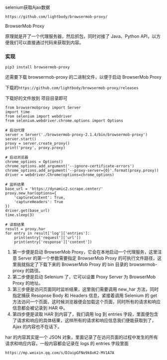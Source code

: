 selenium获取Ajax数据

`https://github.com/lightbody/browsermob-proxy/`

BrowserMob Proxy

原理就是开了一个代理服务器，然后抓包，同时对接了 Java、Python API，以方便我们可以直接通过代码来获取到内容。

### 实现

```
pip3 install browsermob-proxy
```

还需要下载 browsermob-proxy 的二进制文件，以便于启动 BrowserMob Proxy

下载的`https://github.com/lightbody/browsermob-proxy/releases`

下载好的文件放到 项目目录即可

```
from browsermobproxy import Server
import time
from selenium import webdriver
from selenium.webdriver.chrome.options import Options

# 启动代理
server = Server('./browsermob-proxy-2.1.4/bin/browsermob-proxy')
server.start()
proxy = server.create_proxy()
print('proxy', proxy.proxy)

# 启动浏览器
chrome_options = Options()
chrome_options.add_argument('--ignore-certificate-errors')
chrome_options.add_argument('--proxy-server={0}'.format(proxy.proxy))
driver = webdriver.Chrome(options=chrome_options)

# 监听结果
base_url = 'https://dynamic2.scrape.center/'
proxy.new_har(options={
    'captureContent': True,
    'captureHeaders': True
})
driver.get(base_url)
time.sleep(3)

# 读取结果
result = proxy.har
for entry in result['log']['entries']:
    print(entry['request']['url'])
    print(entry['response']['content'])
```

1. 第一步便是启动 BrowserMob Proxy，它会在本地启动一个代理服务，这里注意 Server 的第一个参数需要指定 BrowserMob Proxy 的可执行文件路径，这里我就指定了下载下来的 BrowserMob Proxy 的 bin 目录的 browsermob-proxy 的路径。
2. 第二步便是启动 Selenium 了，它可以设置 Proxy Server 为 BrowserMob Proxy 的地址。
3. 第三步便是访问页面同时监听结果，这里我们需要调用 new_har 方法，同时指定捕获 Resopnse Body 和 Headers 信息，紧接着调用 Selenium 的 get 方法访问一个页面，这时候浏览器便会加载这个页面，同时所有的请求和响应信息都会被记录到 HAR 中。
4. 第四步便是读取 HAR 到内容了，我们调用 log 到 entries 字段，里面便包含了请求和响应的具体结果，这样所有的请求和响应信息我们便能获取到了，Ajax 的内容也不在话下。

har 的内容其实是一个 JSON 对象，里面记录了在访问页面的过程中发生的所有请求和响应内容，一般内容都会记录在 logs 的 entries 字段里面



`https://mp.weixin.qq.com/s/DJaipGFNo9k8xK2-MV1A7A`

